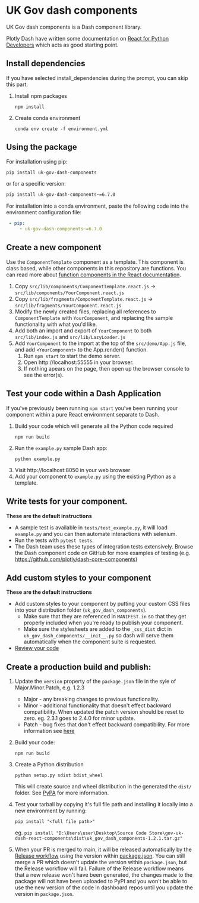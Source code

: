 # UK Gov dash components

UK Gov dash components is a Dash component library.

Plotly Dash have written some documentation on
[React for Python Developers](https://dash.plotly.com/react-for-python-developers)
which acts as good starting point.

## Install dependencies

If you have selected install_dependencies during the prompt, you can skip this part.

1. Install npm packages
    ```
    npm install
    ```
2. Create conda environment 
    ```
    conda env create -f environment.yml 
    ```

## Using the package

For installation using pip:
```sh
pip install uk-gov-dash-components
```

or for a specific version:
```sh
pip install uk-gov-dash-components~=6.7.0
```

For installation into a conda environment, paste the following code into the environment configuration file:
```yml
 - pip:
     - uk-gov-dash-components~=6.7.0
```

## Create a new component

Use the `ComponentTemplate` component as a template.
This component is class based, while other components in this repository are functions.
You can read more about [function components in the React documentation](https://reactjs.org/docs/components-and-props.html#function-and-class-components). 

1. Copy `src/lib/components/ComponentTemplate.react.js` -> `src/lib/components/YourComponent.react.js`
1. Copy `src/lib/fragments/ComponentTemplate.react.js` -> `src/lib/fragments/YourComponent.react.js`
1. Modify the newly created files, replacing all references to `ComponentTemplate` with `YourComponent`, and replacing the sample functionality with what you'd like.
1. Add both an import and export of `YourComponent` to both `src/lib/index.js` and `src/lib/LazyLoader.js`
1. Add `YourComponent` to the import at the top of the `src/demo/App.js` file, and add `<YourComponent>` to the App.render() function.
    1. Run `npm start` to start the demo server.
    1. Open http://localhost:55555 in your browser.
    1. If nothing apears on the page, then open up the browser console to see the error(s).

## Test your code within a Dash Application

If you've previously been running `npm start` you've been running your component within a pure React environment separate to Dash.

1. Build your code which will generate all the Python code required
    ```
    npm run build
    ```
2. Run the `example.py` sample Dash app:
    ```
    python example.py
    ```
3. Visit http://localhost:8050 in your web browser
4. Add your component to `example.py` using the existing Python as a template.

## Write tests for your component.

__These are the default instructions__

- A sample test is available in `tests/test_example.py`, it will load `example.py` and you can then automate interactions with selenium.
- Run the tests with `pytest tests`.
- The Dash team uses these types of integration tests extensively. Browse the Dash component code on GitHub for more examples of testing (e.g. https://github.com/plotly/dash-core-components)

## Add custom styles to your component

__These are the default instructions__

- Add custom styles to your component by putting your custom CSS files into your distribution folder (`uk_gov_dash_components`).
    - Make sure that they are referenced in `MANIFEST.in` so that they get properly included when you're ready to publish your component.
    - Make sure the stylesheets are added to the `_css_dist` dict in `uk_gov_dash_components/__init__.py` so dash will serve them automatically when the component suite is requested.
- [Review your code](./review_checklist.md)

## Create a production build and publish:
1. Update the `version` property of the `package.json` file in the syle of Major.Minor.Patch, e.g. 1.2.3
    - Major - any breaking changes to previous functionality.
    - Minor - additional functionality that doesn't effect backward compatibility. When updated the patch version should be reset to zero. eg. 2.3.1 goes to 2.4.0 for minor update.
    - Patch - bug fixes that don't effect backward compatibility.
    For more information see [here](https://semver.org)
1. Build your code:
    ```
    npm run build
    ```
1. Create a Python distribution
    ```
    python setup.py sdist bdist_wheel
    ```
    This will create source and wheel distribution in the generated the `dist/` folder.
    See [PyPA](https://packaging.python.org/guides/distributing-packages-using-setuptools/#packaging-your-project)
    for more information.

1. Test your tarball by copying it's full file path and installing it locally into a new environment by running:
    ```
    pip install "<full file path>"
    ```
    eg. `pip install "D:\Users\user\Desktop\Source Code Store\gov-uk-dash-react-components\dist\uk_gov_dash_components-1.2.1.tar.gz"`

1. When your PR is merged to main, it will be released automatically by the [Release workflow](.github/workflows/release.yml) using the version within [package.json](package.json).
   You can still merge a PR which doesn't update the version within `package.json`, but the Release workflow will fail.
   Failure of the Release workflow means that a new release won't have been generated, the changes made to the package will not have been uploaded to PyPI and you won't be able to use the new version of the code in dashboard repos until you update the version in `package.json`. 